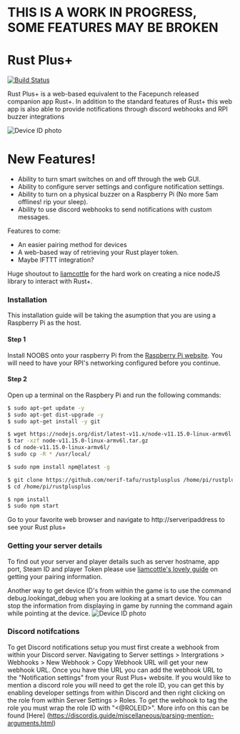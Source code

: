 # THIS IS A WORK IN PROGRESS, SOME FEATURES MAY BE BROKEN 

# Rust Plus+
[![Build Status](https://travis-ci.org/joemccann/dillinger.svg?branch=master)](https://travis-ci.org/joemccann/dillinger)

Rust Plus+ is a web-based equivalent to the Facepunch released companion app Rust+. In addition to the standard features of Rust+ this web app is also able to provide notifications through discord webhooks and RPI buzzer integrations

![Device ID photo](https://i.imgur.com/wNbbGKh.png)

# New Features!

  - Ability to turn smart switches on and off through the web GUI.
  - Ability to configure server settings and configure notification settings.
  - Ability to turn on a physical buzzer on a Raspberry Pi (No more 5am offlines! rip your sleep).
  - Ability to use discord webhooks to send notifications with custom messages.

Features to come:
  - An easier pairing method for devices
  - A web-based way of retrieving your Rust player token.
  - Maybe IFTTT integration?

Huge shoutout to [liamcottle] for the hard work on creating a nice nodeJS library to interact with Rust+. 

### Installation
This installation guide will be taking the asumption that you are using a Raspberry Pi as the host.

#### Step 1
Install NOOBS onto your raspberry Pi from the [Raspberry Pi website](https://www.raspberrypi.org/downloads/). You will need to have your RPI's networking configured before you continue.
#### Step 2
Open up a terminal on the Raspbery Pi and run the following commands: 
```sh
$ sudo apt-get update -y
$ sudo apt-get dist-upgrade -y
$ sudo apt-get install -y git

$ wget https://nodejs.org/dist/latest-v11.x/node-v11.15.0-linux-armv6l.tar.gz
$ tar -xzf node-v11.15.0-linux-armv6l.tar.gz
$ cd node-v11.15.0-linux-armv6l/
$ sudo cp -R * /usr/local/

$ sudo npm install npm@latest -g

$ git clone https://github.com/nerif-tafu/rustplusplus /home/pi/rustplusplus
$ cd /home/pi/rustplusplus

$ npm install  
$ sudo npm start
```

Go to your favorite web browser and navigate to http://serveripaddress to see your Rust plus+



### Getting your server details

To find out your server and player details such as server hostname, app port, Steam ID and player Token please use [liamcottle's lovely guide] on getting your pairing information.

Another way to get device ID's from within the game is to use the command debug.lookingat_debug when you are looking at a smart device. You can stop the information from displaying in game by running the command again while pointing at the device.
![Device ID photo](https://i.imgur.com/uYiuq2I.png)

### Discord notifcations

To get Discord notifications setup you must first create a webhook from within your Discord server. Navigating to Server settings > Intergrations > Webhooks > New Webhook > Copy Webhook URL will get your new webhook URL. Once you have thie URL you can add the webhook URL to the "Notification settings" from your Rust Plus+ website. If you would like to mention a discord role you will need to get the role ID, you can get this by enabling developer settings from within Discord and then right clicking on the role from within Server Settings > Roles. To get the webhook to tag the role you must wrap the role ID with "<@ROLEID>". More info on this can be found [Here] (https://discordjs.guide/miscellaneous/parsing-mention-arguments.html)



[liamcottle]: <https://github.com/liamcottle/rustplus-api>
[liamcottle's lovely guide]: <https://github.com/liamcottle/rustplus-api#pairing>
